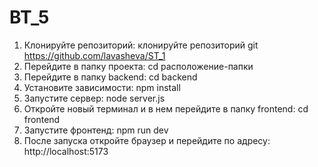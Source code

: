 # BT_5
 1. Клонируйте репозиторий:
    клонируйте репозиторий git https://github.com/lavasheva/ST_1
 2. Перейдите в папку проекта: 
    cd расположение-папки
 3. Перейдите в папку backend: 
    cd backend
 4. Установите зависимости: 
    npm install
 5. Зaпустите сервер: 
    node server.js
 6. Откройте новый терминал и в нем перейдите в папку frontend: 
    cd frontend
 7. Запустите фронтенд: 
    npm run dev
 8. После запуска откройте браузер и перейдите по адресу: http://localhost:5173
